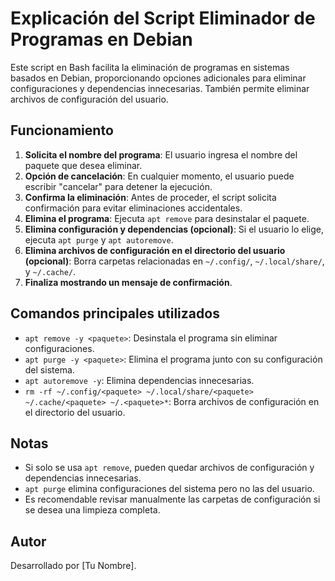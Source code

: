 # Explicación del Script Eliminador de Programas en Debian

Este script en Bash facilita la eliminación de programas en sistemas basados en Debian, proporcionando opciones adicionales para eliminar configuraciones y dependencias innecesarias. También permite eliminar archivos de configuración del usuario.

## Funcionamiento
1. **Solicita el nombre del programa**: El usuario ingresa el nombre del paquete que desea eliminar.
2. **Opción de cancelación**: En cualquier momento, el usuario puede escribir "cancelar" para detener la ejecución.
3. **Confirma la eliminación**: Antes de proceder, el script solicita confirmación para evitar eliminaciones accidentales.
4. **Elimina el programa**: Ejecuta `apt remove` para desinstalar el paquete.
5. **Elimina configuración y dependencias (opcional)**: Si el usuario lo elige, ejecuta `apt purge` y `apt autoremove`.
6. **Elimina archivos de configuración en el directorio del usuario (opcional)**: Borra carpetas relacionadas en `~/.config/`, `~/.local/share/`, y `~/.cache/`.
7. **Finaliza mostrando un mensaje de confirmación**.

## Comandos principales utilizados
- `apt remove -y <paquete>`: Desinstala el programa sin eliminar configuraciones.
- `apt purge -y <paquete>`: Elimina el programa junto con su configuración del sistema.
- `apt autoremove -y`: Elimina dependencias innecesarias.
- `rm -rf ~/.config/<paquete> ~/.local/share/<paquete> ~/.cache/<paquete> ~/.<paquete>*`: Borra archivos de configuración en el directorio del usuario.

## Notas
- Si solo se usa `apt remove`, pueden quedar archivos de configuración y dependencias innecesarias.
- `apt purge` elimina configuraciones del sistema pero no las del usuario.
- Es recomendable revisar manualmente las carpetas de configuración si se desea una limpieza completa.

## Autor
Desarrollado por [Tu Nombre].


